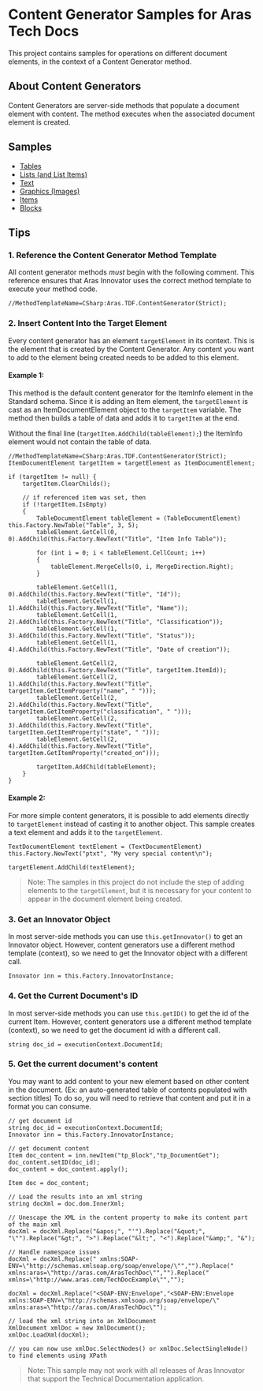 # Content Generator Samples for Aras Tech Docs

This project contains samples for operations on different document elements, in the context of a Content Generator method.

## About Content Generators

Content Generators are server-side methods that populate a document element with content. The method executes when the associated document element is created.

## Samples

* [Tables](Samples/Tables.md)
* [Lists (and List Items)](Samples/Lists.md)
* [Text](Samples/Text.md)
* [Graphics (Images)](Samples/Graphics.md)
* [Items](Samples/Items.md)
* [Blocks](Samples/Blocks.md)

## Tips

### 1. Reference the Content Generator Method Template

All content generator methods *must* begin with the following comment. This reference ensures that Aras Innovator uses the correct method template to execute your method code.

```(csharp)
//MethodTemplateName=CSharp:Aras.TDF.ContentGenerator(Strict);
```

### 2. Insert Content Into the Target Element

Every content generator has an element `targetElement` in its context. This is the element that is created by the Content Generator. Any content you want to add to the element being created needs to be added to this element.

#### Example 1:

This method is the default content generator for the ItemInfo element in the Standard schema. Since it is adding an Item element, the `targetElement` is cast as an ItemDocumentElement object to the `targetItem` variable. The method then builds a table of data and adds it to `targetItem` at the end. 

Without the final line (`targetItem.AddChild(tableElement);`) the ItemInfo element would not contain the table of data.
```(csharp)
//MethodTemplateName=CSharp:Aras.TDF.ContentGenerator(Strict);
ItemDocumentElement targetItem = targetElement as ItemDocumentElement;

if (targetItem != null) {
	targetItem.ClearChilds();

	// if referenced item was set, then
	if (!targetItem.IsEmpty)
	{
		TableDocumentElement tableElement = (TableDocumentElement) this.Factory.NewTable("Table", 3, 5);
		tableElement.GetCell(0, 0).AddChild(this.Factory.NewText("Title", "Item Info Table"));

		for (int i = 0; i < tableElement.CellCount; i++)
		{
			tableElement.MergeCells(0, i, MergeDirection.Right);
		}

		tableElement.GetCell(1, 0).AddChild(this.Factory.NewText("Title", "Id"));
		tableElement.GetCell(1, 1).AddChild(this.Factory.NewText("Title", "Name"));
		tableElement.GetCell(1, 2).AddChild(this.Factory.NewText("Title", "Classification"));
		tableElement.GetCell(1, 3).AddChild(this.Factory.NewText("Title", "Status"));
		tableElement.GetCell(1, 4).AddChild(this.Factory.NewText("Title", "Date of creation"));

		tableElement.GetCell(2, 0).AddChild(this.Factory.NewText("Title", targetItem.ItemId));
		tableElement.GetCell(2, 1).AddChild(this.Factory.NewText("Title", targetItem.GetItemProperty("name", " ")));
		tableElement.GetCell(2, 2).AddChild(this.Factory.NewText("Title", targetItem.GetItemProperty("classification", " ")));
		tableElement.GetCell(2, 3).AddChild(this.Factory.NewText("Title", targetItem.GetItemProperty("state", " ")));
		tableElement.GetCell(2, 4).AddChild(this.Factory.NewText("Title", targetItem.GetItemProperty("created_on")));

		targetItem.AddChild(tableElement);
	}
}
```

#### Example 2:

For more simple content generators, it is possible to add elements directly to `targetElement` instead of casting it to another object. This sample creates a text element and adds it to the `targetElement`.

```(csharp)
TextDocumentElement textElement = (TextDocumentElement) this.Factory.NewText("ptxt", "My very special content\n");

targetElement.AddChild(textElement);
```

> Note: The samples in this project do not include the step of adding elements to the `targetElement`, but it is necessary for your content to appear in the document element being created.

### 3. Get an Innovator Object

In most server-side methods you can use `this.getInnovator()` to get an Innovator object. However, content generators use a different method template (context), so we need to get the Innovator object with a different call.

```(csharp)
Innovator inn = this.Factory.InnovatorInstance;
```

### 4. Get the Current Document's ID

In most server-side methods you can use `this.getID()` to get the id of the current Item. However, content generators use a different method template (context), so we need to get the document id with a different call.

```(csharp)
string doc_id = executionContext.DocumentId;
```

### 5. Get the current document's content

You may want to add content to your new element based on other content in the document. (Ex: an auto-generated table of contents populated with section titles) To do so, you will need to retrieve that content and put it in a format you can consume.

```(csharp)
// get document id
string doc_id = executionContext.DocumentId;
Innovator inn = this.Factory.InnovatorInstance;

// get document content
Item doc_content = inn.newItem("tp_Block","tp_DocumentGet");
doc_content.setID(doc_id);
doc_content = doc_content.apply();

Item doc = doc_content;

// Load the results into an xml string
string docXml = doc.dom.InnerXml;

// Unescape the XML in the content property to make its content part of the main xml
docXml = docXml.Replace("&apos;", "'").Replace("&quot;", "\"").Replace("&gt;", ">").Replace("&lt;", "<").Replace("&amp;", "&");

// Handle namespace issues
docXml = docXml.Replace(" xmlns:SOAP-ENV=\"http://schemas.xmlsoap.org/soap/envelope/\"","").Replace(" xmlns:aras=\"http://aras.com/ArasTechDoc\"","").Replace(" xmlns=\"http://www.aras.com/TechDocExample\"","");

docXml = docXml.Replace("<SOAP-ENV:Envelope","<SOAP-ENV:Envelope xmlns:SOAP-ENV=\"http://schemas.xmlsoap.org/soap/envelope/\" xmlns:aras=\"http://aras.com/ArasTechDoc\"");

// load the xml string into an XmlDocument 
XmlDocument xmlDoc = new XmlDocument();
xmlDoc.LoadXml(docXml);

// you can now use xmlDoc.SelectNodes() or xmlDoc.SelectSingleNode() to find elements using XPath
```

> Note: This sample may not work with all releases of Aras Innovator that support the Technical Documentation application.